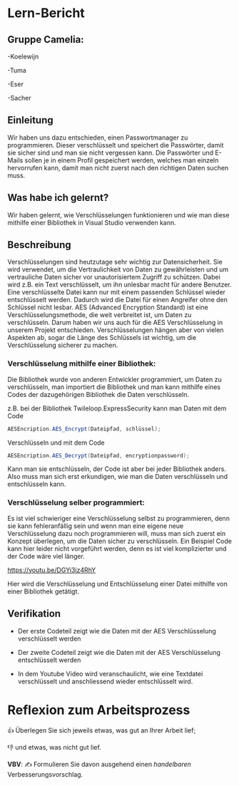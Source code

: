 # Lern-Bericht

## Gruppe Camelia:

-Koelewijn

-Tuma

-Eser

-Sacher

## Einleitung

Wir haben uns dazu entschieden, einen Passwortmanager zu programmieren. Dieser verschlüsselt und speichert die Passwörter, damit sie sicher sind und man sie nicht vergessen kann. Die Passwörter und E-Mails sollen je in einem Profil gespeichert werden, welches man einzeln hervorrufen kann, damit man nicht zuerst nach den richtigen Daten suchen muss.

## Was habe ich gelernt?

Wir haben gelernt, wie Verschlüsselungen funktionieren und wie man diese mithilfe einer Bibliothek in Visual Studio verwenden kann.

## Beschreibung

Verschlüsselungen sind heutzutage sehr wichtig zur Datensicherheit. Sie wird verwendet, um die Vertraulichkeit von Daten zu gewährleisten und um vertrauliche Daten sicher vor unautorisiertem Zugriff zu schützen. Dabei wird z.B. ein Text verschlüsselt, um ihn unlesbar macht für andere Benutzer. Eine verschlüsselte Datei kann nur mit einem passenden Schlüssel wieder entschlüsselt werden. Dadurch wird die Datei für einen Angreifer ohne den Schlüssel nicht lesbar. AES (Advanced Encryption Standard) ist eine Verschlüsselungsmethode, die weit verbreitet ist, um Daten zu verschlüsseln. Darum haben wir uns auch für die AES Verschlüsselung in unserem Projekt entschieden. Verschlüsselungen hängen aber von vielen Aspekten ab, sogar die Länge des Schlüssels ist wichtig, um die Verschlüsselung sicherer zu machen.

### Verschlüsselung mithilfe einer Bibliothek:

Die Bibliothek wurde von anderen Entwickler programmiert, um Daten zu verschlüsseln, man importiert die Bibliothek und man kann mithilfe eines Codes der dazugehörigen Bibliothek die Daten verschlüsseln.

z.B. bei der Bibliothek Twileloop.ExpressSecurity kann man Daten mit dem Code

```csharp
AESEncription.AES_Encrypt(Dateipfad, schlüssel);
```

Verschlüsseln und mit dem Code 

```csharp
AESEncription.AES_Decrypt(Dateipfad, encryptionpassword);
```

Kann man sie entschlüsseln, der Code ist aber bei jeder Bibliothek anders. Also muss man sich erst erkundigen, wie man die Daten verschlüsseln und entschlüsseln kann.

### Verschlüsselung selber programmiert:

Es ist viel schwieriger eine Verschlüsselung selbst zu programmieren, denn sie kann fehleranfällig sein und wenn man eine eigene neue Verschlüsselung dazu noch programmieren will, muss man sich zuerst ein Konzept überlegen, um die Daten sicher zu verschlüsseln. Ein Beispiel Code kann hier leider nicht vorgeführt werden, denn es ist viel komplizierter und der Code wäre viel länger.


https://youtu.be/DGYi3iz4RhY


Hier wird die Verschlüsselung und Entschlüsselung einer Datei mithilfe von einer Bibliothek getätigt.

## Verifikation

- Der erste Codeteil zeigt wie die Daten mit der AES Verschlüsselung verschlüsselt werden

- Der zweite Codeteil zeigt wie die Daten mit der AES Verschlüsselung entschlüsselt werden

- In dem Youtube Video wird veranschaulicht, wie eine Textdatei verschlüsselt und anschliessend wieder entschlüsselt wird.

# Reflexion zum Arbeitsprozess

👍 Überlegen Sie sich jeweils etwas, was gut an Ihrer Arbeit lief; 

👎 und etwas, was nicht gut lief.

**VBV**: ✍️ Formulieren Sie davon ausgehend einen *handelbaren* Verbesserungsvorschlag.
